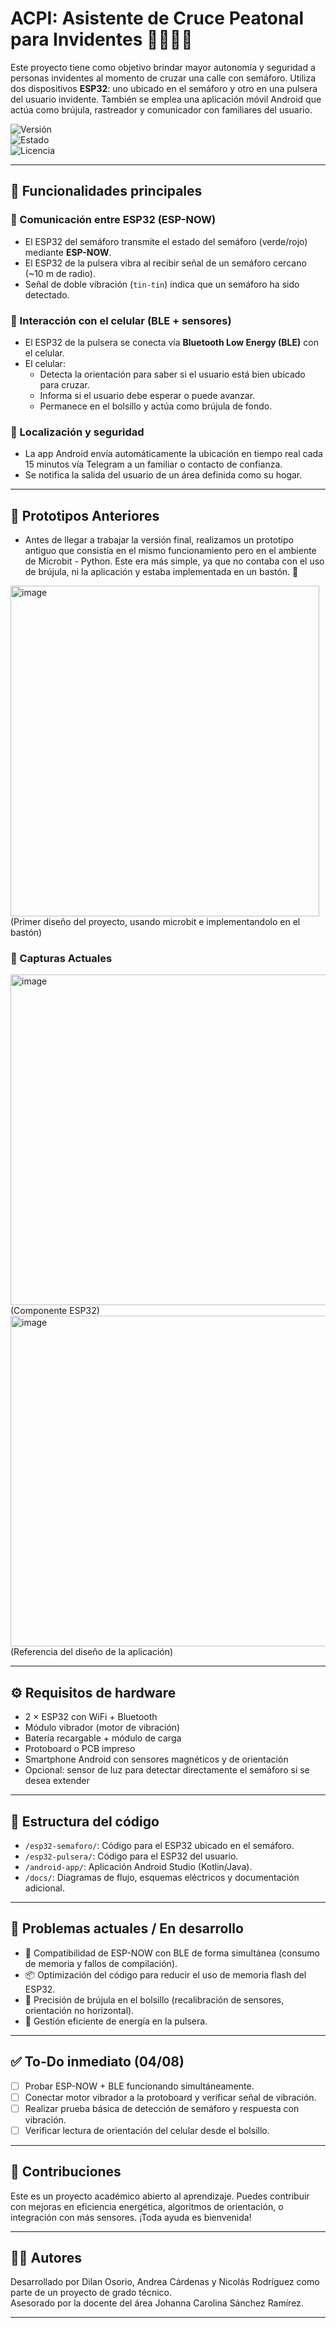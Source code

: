 # ACPI: Asistente de Cruce Peatonal para Invidentes 🚦👨‍🦯‍➡️

Este proyecto tiene como objetivo brindar mayor autonomía y seguridad a personas invidentes al momento de cruzar una calle con semáforo. Utiliza dos dispositivos **ESP32**: uno ubicado en el semáforo y otro en una pulsera del usuario invidente. También se emplea una aplicación móvil Android que actúa como brújula, rastreador y comunicador con familiares del usuario.

![Versión](https://img.shields.io/badge/versión-2.0.5-blue)  
![Estado](https://img.shields.io/badge/estado-en%20prototipo-yellow)  
![Licencia](https://img.shields.io/badge/licencia-MIT-green)

---

## 🧠 Funcionalidades principales

### 📡 Comunicación entre ESP32 (ESP-NOW)
- El ESP32 del semáforo transmite el estado del semáforo (verde/rojo) mediante **ESP-NOW**.
- El ESP32 de la pulsera vibra al recibir señal de un semáforo cercano (~10 m de radio).
- Señal de doble vibración (`tin-tin`) indica que un semáforo ha sido detectado.

### 📱 Interacción con el celular (BLE + sensores)
- El ESP32 de la pulsera se conecta vía **Bluetooth Low Energy (BLE)** con el celular.
- El celular:
  - Detecta la orientación para saber si el usuario está bien ubicado para cruzar.
  - Informa si el usuario debe esperar o puede avanzar.
  - Permanece en el bolsillo y actúa como brújula de fondo.

### 📍 Localización y seguridad
- La app Android envía automáticamente la ubicación en tiempo real cada 15 minutos vía Telegram a un familiar o contacto de confianza.
- Se notifica la salida del usuario de un área definida como su hogar.

---

## 🧪 Prototipos Anteriores 
- Antes de llegar a trabajar la versión final, realizamos un prototipo antiguo que consistía en el mismo funcionamiento pero en el ambiente de Microbit - Python. Este era más simple, ya que no contaba con el uso de brújula, ni la aplicación y estaba implementada en un bastón.
🔗 
<img width="494" height="529" alt="image" src="https://github.com/user-attachments/assets/4720d02c-78aa-47c8-bcb3-a7cb67a1c43c" />
(Primer diseño del proyecto, usando microbit e implementandolo en el bastón)

### 📸 Capturas Actuales

<img width="529" alt="image" src="https://github.com/user-attachments/assets/de0256ff-53d7-4e37-957a-6dc584ca8b16" />
(Componente ESP32)
<img  height="529" alt="image" src="https://github.com/user-attachments/assets/00307fd2-0fc5-4078-9920-436631502279" />
(Referencia del diseño de la aplicación)

---
## ⚙️ Requisitos de hardware

- 2 × ESP32 con WiFi + Bluetooth
- Módulo vibrador (motor de vibración)
- Batería recargable + módulo de carga
- Protoboard o PCB impreso
- Smartphone Android con sensores magnéticos y de orientación
- Opcional: sensor de luz para detectar directamente el semáforo si se desea extender

---

## 🧩 Estructura del código

- `/esp32-semaforo/`: Código para el ESP32 ubicado en el semáforo.
- `/esp32-pulsera/`: Código para el ESP32 del usuario.
- `/android-app/`: Aplicación Android Studio (Kotlin/Java).
- `/docs/`: Diagramas de flujo, esquemas eléctricos y documentación adicional.

---

## 🚧 Problemas actuales / En desarrollo

- 🧠 Compatibilidad de ESP-NOW con BLE de forma simultánea (consumo de memoria y fallos de compilación).
- 📦 Optimización del código para reducir el uso de memoria flash del ESP32.
- 📏 Precisión de brújula en el bolsillo (recalibración de sensores, orientación no horizontal).
- 🔋 Gestión eficiente de energía en la pulsera.

---

## ✅ To-Do inmediato (04/08)
- [ ] Probar ESP-NOW + BLE funcionando simultáneamente.
- [ ] Conectar motor vibrador a la protoboard y verificar señal de vibración.
- [ ] Realizar prueba básica de detección de semáforo y respuesta con vibración.
- [ ] Verificar lectura de orientación del celular desde el bolsillo.

---

## 🤝 Contribuciones

Este es un proyecto académico abierto al aprendizaje. Puedes contribuir con mejoras en eficiencia energética, algoritmos de orientación, o integración con más sensores. ¡Toda ayuda es bienvenida!

---

## 🧑‍💻 Autores

Desarrollado por Dilan Osorio, Andrea Cárdenas y Nicolás Rodríguez como parte de un proyecto de grado técnico.  
Asesorado por la docente del área Johanna Carolina Sánchez Ramírez.

---
